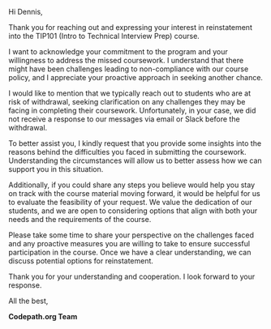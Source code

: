Hi Dennis,


Thank you for reaching out and expressing your interest in reinstatement into the TIP101 (Intro to Technical Interview Prep) course.

I want to acknowledge your commitment to the program and your willingness to address the missed coursework. I understand that there might have been challenges leading to non-compliance with our course policy, and I appreciate your proactive approach in seeking another chance.

I would like to mention that we typically reach out to students who are at risk of withdrawal, seeking clarification on any challenges they may be facing in completing their coursework. Unfortunately, in your case, we did not receive a response to our messages via email or Slack before the withdrawal.

To better assist you, I kindly request that you provide some insights into the reasons behind the difficulties you faced in submitting the coursework. Understanding the circumstances will allow us to better assess how we can support you in this situation.

Additionally, if you could share any steps you believe would help you stay on track with the course material moving forward, it would be helpful for us to evaluate the feasibility of your request. We value the dedication of our students, and we are open to considering options that align with both your needs and the requirements of the course.

Please take some time to share your perspective on the challenges faced and any proactive measures you are willing to take to ensure successful participation in the course. Once we have a clear understanding, we can discuss potential options for reinstatement.

Thank you for your understanding and cooperation. I look forward to your response.


All the best,

**Codepath.org Team**
